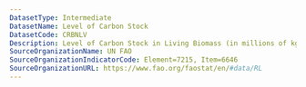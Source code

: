 ```yaml
---
DatasetType: Intermediate
DatasetName: Level of Carbon Stock
DatasetCode: CRBNLV
Description: Level of Carbon Stock in Living Biomass (in millions of kg)
SourceOrganizationName: UN FAO
SourceOrganizationIndicatorCode: Element=7215, Item=6646
SourceOrganizationURL: https://www.fao.org/faostat/en/#data/RL
---
```



